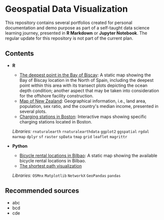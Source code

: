 # Geospatial Data Visualization

This repository contains several portfolios created for personal documentation and demo purpose as part of a self-taught data science learning journey, presented in **R Markdown** or **Jupyter Notebook**. The regular update for this repository is not part of the current plan.

## Contents

* **R**
  * [The deepest point in the Bay of Biscay](https://rpubs.com/raynaldiprtm/geodataviz15): A static map showing the Bay of Biscay location in the North of Spain, including the deepest point within this area with its transect plots depicting the ocean depth condition; another aspect that may be taken into consideration for the offshore facility construction. 
  * [Map of New Zealand](https://rpubs.com/raynaldiprtm/geodataviz19): Geographical information, i.e., land area, population, sex ratio, and the country's median income, presented in several plots.
  * [Charging stations in Boston](https://rpubs.com/raynaldiprtm/geodataviz20): Interactive maps showing specific charging stations located in Boston. 

  *Libraries:* `rnaturalearth` `rnaturalearthdata` `ggplot2` `ggspatial` `rgdal` `marmap` `dplyr` `sf` `raster` `spData` `tmap` `grid` `leaflet` `magrittr`

* **Python**
  * [Bicycle rental locations in Bilbao](https://github.com/raynaldipratama/geospatial_data_visualization/blob/main/17_openstreetmap_data/17_openstreetmap_data.ipynb): A static map showing the available bicycle rental locations in Bilbao.
  * [The shortest path visualization](https://github.com/raynaldipratama/geospatial_data_visualization/blob/main/18_network_analysis/18_network_analysis.ipynb)
  
  *Libraries:* `OSMnx` `Matplotlib` `NetworkX` `GeoPandas` `pandas`

## Recommended sources

* abc
* bcd
* cde
